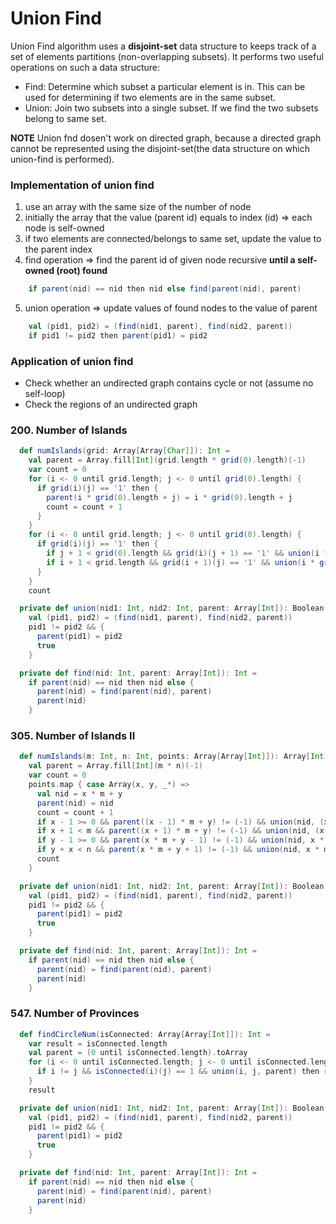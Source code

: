 # Union Find
Union Find algorithm uses a **disjoint-set** data structure to keeps track of a set of elements partitions (non-overlapping subsets). 
It performs two useful operations on such a data structure:
* Find: Determine which subset a particular element is in. 
This can be used for determining if two elements are in the same subset.
* Union: Join two subsets into a single subset. 
If we find the two subsets belong to same set. 

**NOTE** Union fnd dosen't work on directed graph, 
because a directed graph cannot be represented using the disjoint-set(the data structure on which union-find is performed).

### Implementation of union find
1. use an array with the same size of the number of node
2. initially the array that the value (parent id) equals to index (id) => each node is self-owned 
3. if two elements are connected/belongs to same set, update the value to the parent index
4. find operation => find the parent id of given node recursive **until a self-owned (root) found**
```scala
    if parent(nid) == nid then nid else find(parent(nid), parent)
```
5. union operation => update values of found nodes to the value of parent
```scala
    val (pid1, pid2) = (find(nid1, parent), find(nid2, parent))
    if pid1 != pid2 then parent(pid1) = pid2
```

### Application of union find
* Check whether an undirected graph contains cycle or not (assume no self-loop)
* Check the regions of an undirected graph

### 200. Number of Islands
```scala
  def numIslands(grid: Array[Array[Char]]): Int =
    val parent = Array.fill[Int](grid.length * grid(0).length)(-1)
    var count = 0
    for (i <- 0 until grid.length; j <- 0 until grid(0).length) {
      if grid(i)(j) == '1' then {
        parent(i * grid(0).length + j) = i * grid(0).length + j
        count = count + 1
      }
    }
    for (i <- 0 until grid.length; j <- 0 until grid(0).length) {
      if grid(i)(j) == '1' then {
        if j + 1 < grid(0).length && grid(i)(j + 1) == '1' && union(i * grid(0).length + j, i * grid(0).length + j + 1, parent) then count = count - 1
        if i + 1 < grid.length && grid(i + 1)(j) == '1' && union(i * grid(0).length + j, (i + 1) * grid(0).length + j, parent) then count = count - 1
      }
    }
    count

  private def union(nid1: Int, nid2: Int, parent: Array[Int]): Boolean =
    val (pid1, pid2) = (find(nid1, parent), find(nid2, parent))
    pid1 != pid2 && {
      parent(pid1) = pid2
      true
    }

  private def find(nid: Int, parent: Array[Int]): Int =
    if parent(nid) == nid then nid else {
      parent(nid) = find(parent(nid), parent)
      parent(nid)
    }
```

### 305. Number of Islands II
```scala
  def numIslands(m: Int, n: Int, points: Array[Array[Int]]): Array[Int] =
    val parent = Array.fill[Int](m * n)(-1)
    var count = 0
    points.map { case Array(x, y, _*) =>
      val nid = x * m + y
      parent(nid) = nid
      count = count + 1
      if x - 1 >= 0 && parent((x - 1) * m + y) != (-1) && union(nid, (x - 1) * m + y, parent) then count = count - 1
      if x + 1 < m && parent((x + 1) * m + y) != (-1) && union(nid, (x + 1) * m + y, parent) then count = count - 1
      if y - 1 >= 0 && parent(x * m + y - 1) != (-1) && union(nid, x * m + y - 1, parent) then count = count - 1
      if y + x < n && parent(x * m + y + 1) != (-1) && union(nid, x * m + y + 1, parent) then count = count - 1
      count
    }

  private def union(nid1: Int, nid2: Int, parent: Array[Int]): Boolean =
    val (pid1, pid2) = (find(nid1, parent), find(nid2, parent))
    pid1 != pid2 && {
      parent(pid1) = pid2
      true
    }

  private def find(nid: Int, parent: Array[Int]): Int =
    if parent(nid) == nid then nid else {
      parent(nid) = find(parent(nid), parent)
      parent(nid)
    }
```

### 547. Number of Provinces
```scala
  def findCircleNum(isConnected: Array[Array[Int]]): Int =
    var result = isConnected.length
    val parent = (0 until isConnected.length).toArray
    for (i <- 0 until isConnected.length; j <- 0 until isConnected.length) {
      if i != j && isConnected(i)(j) == 1 && union(i, j, parent) then result = result - 1
    }
    result

  private def union(nid1: Int, nid2: Int, parent: Array[Int]): Boolean =
    val (pid1, pid2) = (find(nid1, parent), find(nid2, parent))
    pid1 != pid2 && {
      parent(pid1) = pid2
      true
    }

  private def find(nid: Int, parent: Array[Int]): Int =
    if parent(nid) == nid then nid else {
      parent(nid) = find(parent(nid), parent)
      parent(nid)
    }
```